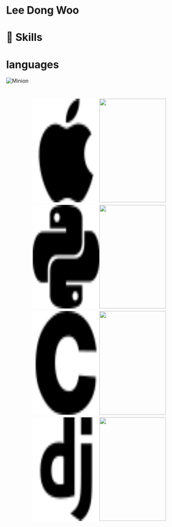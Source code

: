 # Lee Dong Woo
#
# 🦾 Skills
# languages


![Minion](https://octodex.github.com/images/minion.png)
<h1 align="center">
<img src="./icon/apple.svg" alt="apple" height="280" width="180"><img src="./icon/homebrew.svg" height="280" width="180">
<img src="./icon/python.svg" alt="intel" height="280" width="180"><img src="./icon/intellijidea.svg" height="280" width="180">
<img src="./icon/c.svg" alt="googlechrome" height="280" width="180"><img src="./icon/google.svg" height="280" width="180">
<img src="./icon/django.svg" alt="linux" height="280" width="180"><img src="./icon/react.svg" height="280" width="180">
 </h1>

<!--
**moveright1231/moveright1231** is a ✨ _special_ ✨ repository because its `README.md` (this file) appears on your GitHub profile.

Here are some ideas to get you started:

- 🔭 I’m currently working on ...
- 🌱 I’m currently learning ...
- 👯 I’m looking to collaborate on ...
- 🤔 I’m looking for help with ...
- 💬 Ask me about ...
- 📫 How to reach me: ...
- 😄 Pronouns: ...
- ⚡ Fun fact: ...
-->

